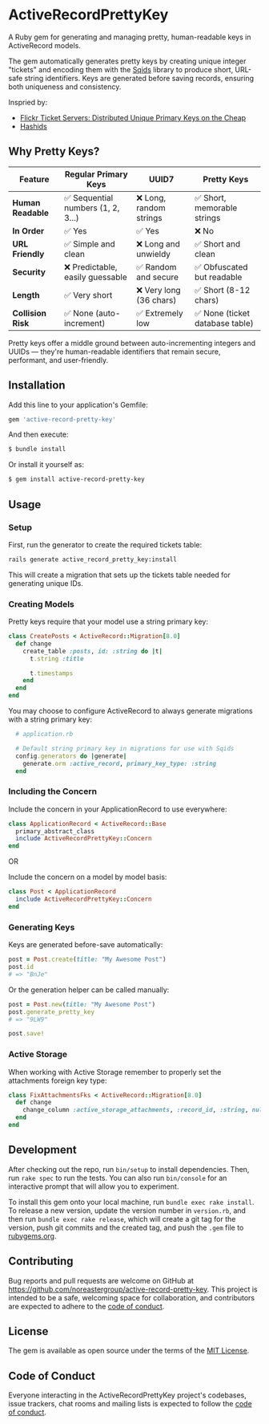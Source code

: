 # ActiveRecordPrettyKey

A Ruby gem for generating and managing pretty, human-readable keys in ActiveRecord models. 

The gem automatically generates pretty keys by creating unique integer "tickets" and encoding them with the [Sqids](https://github.com/sqids/sqids-ruby) library to produce short, URL-safe string identifiers. Keys are generated before saving records, ensuring both uniqueness and consistency.

Inspried by:
- [Flickr Ticket Servers: Distributed Unique Primary Keys on the Cheap](https://code.flickr.net/2010/02/08/ticket-servers-distributed-unique-primary-keys-on-the-cheap/)
- [Hashids](https://github.com/peterhellberg/hashids.rb)

## Why Pretty Keys?

| Feature | Regular Primary Keys | UUID7 | Pretty Keys |
|---------|---------------------|-------|-------------|
| **Human Readable** | ✅ Sequential numbers (1, 2, 3...) | ❌ Long, random strings | ✅ Short, memorable strings |
| **In Order** | ✅ Yes |  ✅ Yes |  ❌ No |
| **URL Friendly** | ✅ Simple and clean | ❌ Long and unwieldy | ✅ Short and clean |
| **Security** | ❌ Predictable, easily guessable | ✅ Random and secure | ✅ Obfuscated but readable |
| **Length** | ✅ Very short | ❌ Very long (36 chars) | ✅ Short (8-12 chars) |
| **Collision Risk** | ✅ None (auto-increment) | ✅ Extremely low | ✅ None (ticket database table) |

Pretty keys offer a middle ground between auto-incrementing integers and UUIDs — they're human-readable identifiers that remain secure, performant, and user-friendly.

## Installation

Add this line to your application's Gemfile:

```ruby
gem 'active-record-pretty-key'
```

And then execute:

```bash
$ bundle install
```

Or install it yourself as:

```bash
$ gem install active-record-pretty-key
```

## Usage

### Setup

First, run the generator to create the required tickets table:

```bash
rails generate active_record_pretty_key:install
```

This will create a migration that sets up the tickets table needed for generating unique IDs.

### Creating Models

Pretty keys require that your model use a string primary key:
```ruby
class CreatePosts < ActiveRecord::Migration[8.0]
  def change
    create_table :posts, id: :string do |t|
      t.string :title

      t.timestamps
    end
  end
end
```

You may choose to configure ActiveRecord to always generate migrations with a string primary key:
```ruby
  # application.rb

  # Default string primary key in migrations for use with Sqids
  config.generators do |generate|
    generate.orm :active_record, primary_key_type: :string
  end
```

### Including the Concern

Include the concern in your ApplicationRecord to use everywhere:
```ruby
class ApplicationRecord < ActiveRecord::Base
  primary_abstract_class
  include ActiveRecordPrettyKey::Concern
end
```

OR

Include the concern on a model by model basis:
```ruby
class Post < ApplicationRecord
  include ActiveRecordPrettyKey::Concern
end
```

### Generating Keys

Keys are generated before-save automatically:
```ruby
post = Post.create(title: "My Awesome Post")
post.id
# => "BnJe"
```

Or the generation helper can be called manually:
```ruby
post = Post.new(title: "My Awesome Post")
post.generate_pretty_key
# => "9LW9"

post.save!
```

### Active Storage

When working with Active Storage remember to properly set the attachments foreign key type:
```ruby
class FixAttachmentsFks < ActiveRecord::Migration[8.0]
  def change
    change_column :active_storage_attachments, :record_id, :string, null: false
  end
end
```

## Development

After checking out the repo, run `bin/setup` to install dependencies. Then, run `rake spec` to run the tests. You can also run `bin/console` for an interactive prompt that will allow you to experiment.

To install this gem onto your local machine, run `bundle exec rake install`. To release a new version, update the version number in `version.rb`, and then run `bundle exec rake release`, which will create a git tag for the version, push git commits and the created tag, and push the `.gem` file to [rubygems.org](https://rubygems.org).

## Contributing

Bug reports and pull requests are welcome on GitHub at https://github.com/noreastergroup/active-record-pretty-key. This project is intended to be a safe, welcoming space for collaboration, and contributors are expected to adhere to the [code of conduct](https://github.com/noreastergroup/active-record-pretty-key/blob/main/CODE_OF_CONDUCT.md).

## License

The gem is available as open source under the terms of the [MIT License](https://opensource.org/licenses/MIT).

## Code of Conduct

Everyone interacting in the ActiveRecordPrettyKey project's codebases, issue trackers, chat rooms and mailing lists is expected to follow the [code of conduct](https://github.com/noreastergroup/active-record-pretty-key/blob/main/CODE_OF_CONDUCT.md).
